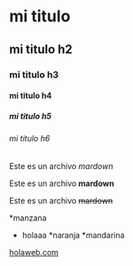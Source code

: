 <!-- HEADS-->

# mi titulo
## mi titulo h2
### mi titulo h3
#### mi titulo h4
##### mi titulo h5
###### mi titulo h6

Este  es un archivo *mardown*

Este  es un archivo **mardown**

Este  es un archivo ~~mardown~~

<!-- ul-->
*manzana
 * holaaa
*naranja
*mandarina

[holaweb.com](https://www.holaweb.com)